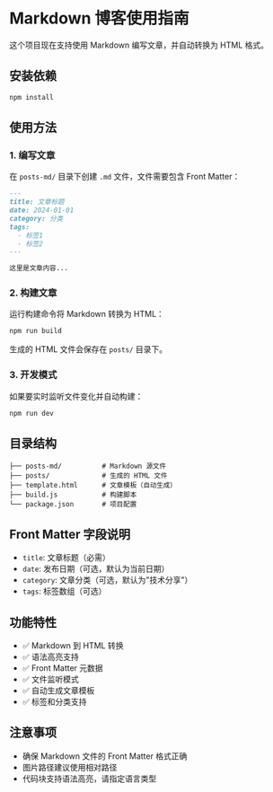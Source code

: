 # Markdown 博客使用指南

这个项目现在支持使用 Markdown 编写文章，并自动转换为 HTML 格式。

## 安装依赖

```bash
npm install
```

## 使用方法

### 1. 编写文章

在 `posts-md/` 目录下创建 `.md` 文件，文件需要包含 Front Matter：

```markdown
---
title: 文章标题
date: 2024-01-01
category: 分类
tags:
  - 标签1
  - 标签2
---

这里是文章内容...
```

### 2. 构建文章

运行构建命令将 Markdown 转换为 HTML：

```bash
npm run build
```

生成的 HTML 文件会保存在 `posts/` 目录下。

### 3. 开发模式

如果要实时监听文件变化并自动构建：

```bash
npm run dev
```

## 目录结构

```
├── posts-md/          # Markdown 源文件
├── posts/             # 生成的 HTML 文件
├── template.html      # 文章模板（自动生成）
├── build.js           # 构建脚本
└── package.json       # 项目配置
```

## Front Matter 字段说明

- `title`: 文章标题（必需）
- `date`: 发布日期（可选，默认为当前日期）
- `category`: 文章分类（可选，默认为"技术分享"）
- `tags`: 标签数组（可选）

## 功能特性

- ✅ Markdown 到 HTML 转换
- ✅ 语法高亮支持
- ✅ Front Matter 元数据
- ✅ 文件监听模式
- ✅ 自动生成文章模板
- ✅ 标签和分类支持

## 注意事项

- 确保 Markdown 文件的 Front Matter 格式正确
- 图片路径建议使用相对路径
- 代码块支持语法高亮，请指定语言类型